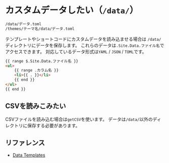 # カスタムデータしたい（``/data/``）

```bash
/data/データ.toml
/themes/テーマ名/data/データ.toml
```

テンプレートやショートコードにカスタムデータを読み込ませる場合は
``/data/``ディレクトリにデータを保存します。
これらのデータは``.Site.Data.ファイル名``でアクセスできます。
対応しているデータ形式は``YAML`` / ``JSON`` / ``TOML``です。

```html
{{ range $.Site.Data.ファイル名 }}
<ul>
    {{ range .カラム名 }}
    <li>{{ . }}</li>
    {{ end }}
</ul>
{{ end }}
```

## CSVを読みこみたい

CSVファイルを読み込む場合は``getCSV``を使います。
データは``/data/``以外のディレクトリに保存する必要があります。

## リファレンス

- [Data Templates](https://gohugo.io/templates/data-templates/)
